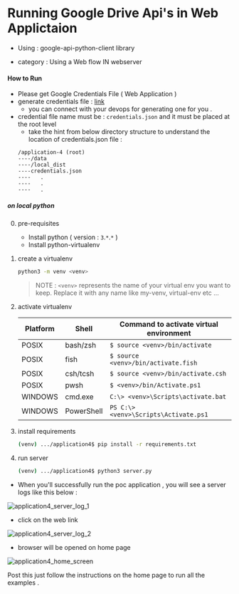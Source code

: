 # Running Google Drive Api's in Web Applictaion 

- Using : google-api-python-client library 

- category : Using a Web flow IN webserver

#### How to Run

- Please get Google Credentials File ( Web Application )
- generate credentials file : [link](https://developers.google.com/workspace/guides/create-credentials)
    - you can connect with your devops for generating one for you .
- credential file name must be : `credentials.json` and it must be placed at the root level 
    - take the hint from below directory structure to understand the location of credentials.json file :
    ```
    /application-4 (root)
    ----/data
    ----/local_dist
    ----credentials.json
    ----   .
    ----   .
    ----   .
    ```

##### on local python

0. pre-requisites
    - Install python ( version : `3`.`*`.`*` )
    - Install python-virtualenv

1. create a virtualenv 
    ```sh
    python3 -m venv <venv>
    ```
    > NOTE : `<venv>` represents the name of your virtual env you want to keep.
    Replace it with any name like my-venv, virtual-env etc ...

2. activate virtualenv

    | Platform | Shell | Command to activate virtual environment |
    | -------- | ----- | --------------------------------------- |
    |   POSIX  | bash/zsh | `$ source <venv>/bin/activate` |
    |   POSIX  | fish | `$ source <venv>/bin/activate.fish` |
    |   POSIX  | csh/tcsh | `$ source <venv>/bin/activate.csh` |
    |   POSIX  | pwsh | `$ <venv>/bin/Activate.ps1` |
    |   WINDOWS  | cmd.exe | `C:\> <venv>\Scripts\activate.bat` |
    |   WINDOWS  | PowerShell | `PS C:\> <venv>\Scripts\Activate.ps1` |
    
    
3. install requirements

    ```sh
    (venv) .../application4$ pip install -r requirements.txt
    ```

4. run server 

    ```sh
    (venv) .../application4$ python3 server.py
    ```

- When you'll successfully run the poc application , you will see a server logs like this below :

![application4_server_log_1](https://github.com/xavient/gdrive-sync-poc-impl/blob/ea483a18a7199f66b9c726bda54d32ba5ae37092/__static_resources/application4_server_logs_1.png)


- click on the web link 

![application4_server_log_2](https://github.com/xavient/gdrive-sync-poc-impl/blob/ea483a18a7199f66b9c726bda54d32ba5ae37092/__static_resources/application4_server_logs_2.png)

- browser will be opened on home page

![application4_home_screen](https://github.com/xavient/gdrive-sync-poc-impl/blob/ea483a18a7199f66b9c726bda54d32ba5ae37092/__static_resources/application4_home_screen.png)

Post this just follow the instructions on the home page to run all the examples .
